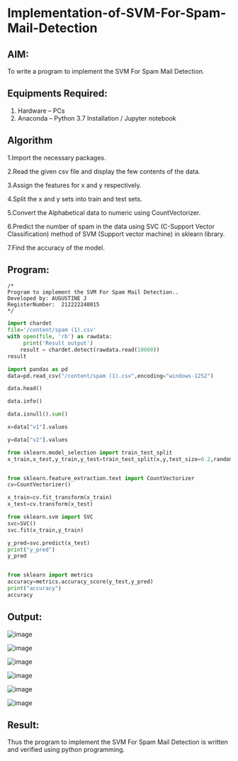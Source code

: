 # Implementation-of-SVM-For-Spam-Mail-Detection

## AIM:
To write a program to implement the SVM For Spam Mail Detection.

## Equipments Required:
1. Hardware – PCs
2. Anaconda – Python 3.7 Installation / Jupyter notebook

## Algorithm


1.Import the necessary packages.

2.Read the given csv file and display the few contents of the data.

3.Assign the features for x and y respectively.

4.Split the x and y sets into train and test sets.

5.Convert the Alphabetical data to numeric using CountVectorizer.

6.Predict the number of spam in the data using SVC (C-Support Vector Classification) method of SVM (Support vector machine) in sklearn library.

7.Find the accuracy of the model.

## Program:
```
/*
Program to implement the SVM For Spam Mail Detection..
Developed by: AUGUSTINE J
RegisterNumber:  212222240015
*/
```
```python
import chardet
file='/content/spam (1).csv'
with open(file, 'rb') as rawdata:
     print('Result output')
    result = chardet.detect(rawdata.read(10000))
result

import pandas as pd
data=pd.read_csv("/content/spam (1).csv",encoding="windows-1252")

data.head()

data.info()

data.isnull().sum()

x=data["v1"].values

y=data["v2"].values

from sklearn.model_selection import train_test_split
x_train,x_test,y_train,y_test=train_test_split(x,y,test_size=0.2,random_state=0)


from sklearn.feature_extraction.text import CountVectorizer 
cv=CountVectorizer()

x_train=cv.fit_transform(x_train)
x_test=cv.transform(x_test)

from sklearn.svm import SVC
svc=SVC()
svc.fit(x_train,y_train)

y_pred=svc.predict(x_test)
print("y_pred")
y_pred


from sklearn import metrics
accuracy=metrics.accuracy_score(y_test,y_pred)
print("accuracy")
accuracy
```

## Output:
![image](https://github.com/Augustine0306/Implementation-of-SVM-For-Spam-Mail-Detection/assets/119404460/2617a019-3912-45d5-a7b8-1e0b1444ef10)

![image](https://github.com/Augustine0306/Implementation-of-SVM-For-Spam-Mail-Detection/assets/119404460/9b93b9c7-09ae-429e-ae47-7fd7b8b71bd3)

![image](https://github.com/Augustine0306/Implementation-of-SVM-For-Spam-Mail-Detection/assets/119404460/6cea5a3d-36a4-4c12-a416-99ef28c37cff)

![image](https://github.com/Augustine0306/Implementation-of-SVM-For-Spam-Mail-Detection/assets/119404460/0a679a26-02b3-4a26-94b6-dfec8369ca7f)

![image](https://github.com/Augustine0306/Implementation-of-SVM-For-Spam-Mail-Detection/assets/119404460/706f13ec-a1fe-4c0c-a37f-69b77f05e5f7)

![image](https://github.com/Augustine0306/Implementation-of-SVM-For-Spam-Mail-Detection/assets/119404460/f981e1f0-f875-4465-b9f2-1ff73fd0707f)


## Result:
Thus the program to implement the SVM For Spam Mail Detection is written and verified using python programming.
